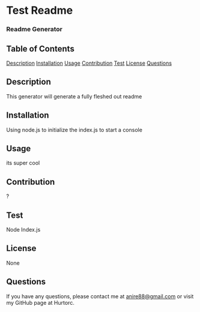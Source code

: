 # Test Readme

### Readme Generator

## Table of Contents
[Description](#description)
[Installation](#installation)
[Usage](#usage)
[Contribution](#contribution)
[Test](#test)
[License](#license)
[Questions](#questions)

## Description
This generator will generate a fully fleshed out readme

## Installation
Using node.js to initialize the index.js to start a console 

## Usage
its super cool

## Contribution
?

## Test
Node Index.js

## License
None

## Questions
If you have any questions, please contact me at anire88@gmail.com or visit my GitHub page at Hurtorc.

